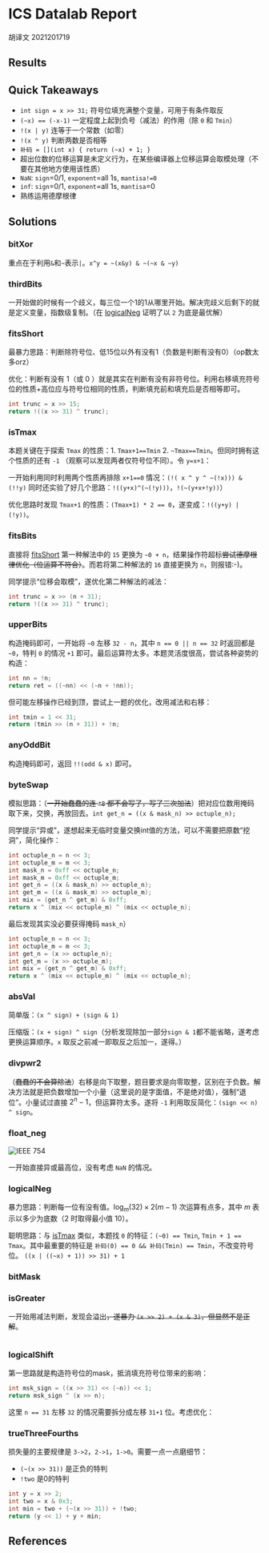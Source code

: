 # ICS Datalab Report

胡译文 2021201719

## Results

## Quick Takeaways

- `int sign = x >> 31;` 符号位填充满整个变量，可用于有条件取反
- `(~x) == (-x-1)` 一定程度上起到负号（减法）的作用（除 `0` 和 `Tmin`）
- `!(x | y)` 连等于一个常数（如零）
- `!(x ^ y)` 判断两数是否相等
- `补码 = [](int x) { return (~x) + 1; }`
- 超出位数的位移运算是未定义行为，在某些编译器上位移运算会取模处理（不要在其他地方使用该性质）
- `NaN`: `sign`=0/1, `exponent`=all 1s, `mantisa!=0`
- `inf`: `sign`=0/1, `exponent`=all 1s, `mantisa`=0
- 熟练运用德摩根律

## Solutions

### bitXor

重点在于利用`&`和`~`表示`|`。`x^y = ~(x&y) & ~(~x & ~y)`

### thirdBits

一开始做的时候有一个歧义，每三位一个1的1从哪里开始。解决完歧义后剩下的就是定义变量，指数级复制。（在 [logicalNeg](#logicalNeg) 证明了以 `2` 为底是最优解）

### fitsShort

最暴力思路：判断除符号位、低15位以外有没有1（负数是判断有没有0）（op数太多orz）

优化：判断有没有 1（或 0 ）就是其实在判断有没有非符号位。利用右移填充符号位的性质+高位应与符号位相同的性质，判断填充前和填充后是否相等即可。

```cpp
int trunc = x >> 15;
return !((x >> 31) ^ trunc);
```

### isTmax

本题关键在于探索 `Tmax` 的性质：1. `Tmax+1==Tmin` 2. `~Tmax==Tmin`。但同时拥有这个性质的还有 `-1` （观察可以发现两者仅符号位不同）。令 `y=x+1`：

一开始利用同时利用两个性质再排除 `x+1==0` 情况：`(!( x ^ y ^ ~(!x))) & (!!y)`
同时还实验了好几个思路：`!((y+x)^(~(!y)))`，`!(~(y+x+!y))`）

优化思路时发现 `Tmax+1` 的性质：`(Tmax+1) * 2 == 0`，遂变成：`!((y+y) | (!y))`。

### fitsBits

直接将 [fitsShort](#fitsshort) 第一种解法中的 `15` 更换为 `~0 + n`，结果操作符超标~~尝试德摩根律优化（位运算不符合）~~。而若将第二种解法的 `16` 直接更换为 `n`，则报错:-)。

同学提示“位移会取模”，遂优化第二种解法的减法：

```cpp
int trunc = x >> (n + 31);
return !((x >> 31) ^ trunc);
```

### upperBits

构造掩码即可，一开始将 `~0` 左移 `32 - n`，其中 `n == 0 || n == 32` 时返回都是 `~0`，特判 `0` 的情况 `+1` 即可。最后运算符太多。本题灵活度很高，尝试各种姿势的构造：

```cpp
int nn = !n;
return ret = ((~nn) << (~n + !nn));
```

但可能左移操作已经到顶，尝试上一题的优化，改用减法和右移：

```cpp
int tmin = 1 << 31;
return (tmin >> (n + 31)) + !n;
```

### anyOddBit

构造掩码即可，返回 `!!(odd & x)` 即可。

### byteSwap

模拟思路：（~~一开始蠢蠢的连 `*8` 都不会写了，写了三次加法~~）把对应位数用掩码取下来，交换，再放回去。`int get_n = ((x & mask_n) >> octuple_n);`

同学提示“异或”，遂想起来无临时变量交换int值的方法，可以不需要把原数“挖洞”，简化操作：

```cpp
int octuple_n = n << 3;
int octuple_m = m << 3;
int mask_n = 0xff << octuple_n;
int mask_m = 0xff << octuple_m;
int get_n = ((x & mask_n) >> octuple_n);
int get_m = ((x & mask_m) >> octuple_m);
int mix = (get_n ^ get_m) & 0xff;
return x ^ (mix << octuple_m) ^ (mix << octuple_n);
```

最后发现其实没必要获得掩码 `mask_n`）

```cpp
int octuple_n = n << 3;
int octuple_m = m << 3;
int get_n = (x >> octuple_n);
int get_m = (x >> octuple_m);
int mix = (get_n ^ get_m) & 0xff;
return x ^ (mix << octuple_m) ^ (mix << octuple_n);
```

### absVal

简单版：`(x ^ sign) + (sign & 1)`

压缩版：`(x + sign) ^ sign`（分析发现除加一部分`sign & 1`都不能省略，遂考虑更换运算顺序。`x` 取反之前减一即取反之后加一，遂得。）

### divpwr2

（~~蠢蠢的不会算除法~~）右移是向下取整，题目要求是向零取整，区别在于负数。解决方法就是把负数增加一个小量（这里说的是字面值，不是绝对值），强制“退位”。小量试过直接 $2^n-1$，但运算符太多。遂将 `-1` 利用取反简化：`(sign << n) ^ sign`。

### float_neg

![IEEE 754]("/Users/huyiwen/Downloads/ieee754.png")

一开始直接异或最高位，没有考虑 `NaN` 的情况。

### logicalNeg

暴力思路：判断每一位有没有值。$\log_m(32)\times 2(m-1)$ 次运算有点多，其中 $m$ 表示以多少为底数（$2$ 时取得最小值 $10$）。

聪明思路：与 [isTmax](#istmax) 类似，本题找 `0` 的特征：`(~0) == Tmin`, `Tmin + 1 == Tmax`。其中最重要的特征是 `补码(0) == 0 && 补码(Tmin) == Tmin`，不改变符号位。 `((x | ((~x) + 1)) >> 31) + 1`

### bitMask

### isGreater

一开始用减法判断，发现会溢出~~，遂暴力 `(x >> 2) + (x & 3)`，但显然不是正解~~。

```cpp
```

### logicalShift

第一思路就是构造符号位的mask，抵消填充符号位带来的影响：

```cpp
int msk_sign = ((x >> 31) << (~n)) << 1;
return msk_sign ^ (x >> n);
```

这里 `n == 31` 左移 `32` 的情况需要拆分成左移 `31+1` 位。考虑优化：

### trueThreeFourths

损失量的主要规律是 `3->2`，`2->1`，`1->0`。需要一点一点磨细节：
- `(~(x >> 31))` 是正负的特判
- `!two` 是0的特判

```cpp
int y = x >> 2;
int two = x & 0x3;
int min = two + (~(x >> 31)) + !two;
return (y << 1) + y + min;
```

## References
